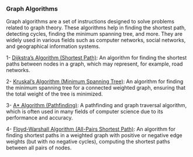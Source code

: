 ### Graph Algorithms

Graph algorithms are a set of instructions designed to solve problems related to graph theory. These algorithms help in finding the shortest path, detecting cycles, finding the minimum spanning tree, and more. They are widely used in various fields such as computer networks, social networks, and geographical information systems.

1- [Dijkstra’s Algorithm (Shortest Path)](./shortest-path.md): An algorithm for finding the shortest paths between nodes in a graph, which may represent, for example, road networks.

2- [Kruskal’s Algorithm (Minimum Spanning Tree)](./minimum-spanning-tree.md): An algorithm for finding the minimum spanning tree for a connected weighted graph, ensuring that the total weight of the tree is minimized.

3- [A* Algorithm (Pathfinding)](./a-star.md): A pathfinding and graph traversal algorithm, which is often used in many fields of computer science due to its performance and accuracy.

4- [Floyd-Warshall Algorithm (All-Pairs Shortest Path)](./all-pairs-shortest-path.md): An algorithm for finding shortest paths in a weighted graph with positive or negative edge weights (but with no negative cycles), computing the shortest paths between all pairs of nodes.
